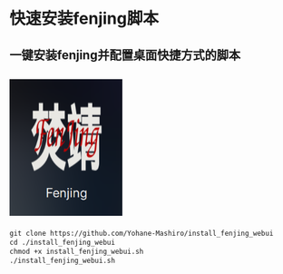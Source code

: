 # 快速安装fenjing脚本

一键安装fenjing并配置桌面快捷方式的脚本
---
![Fenjing](./icon/1.png)
---
```
git clone https://github.com/Yohane-Mashiro/install_fenjing_webui
cd ./install_fenjing_webui
chmod +x install_fenjing_webui.sh
./install_fenjing_webui.sh
```

